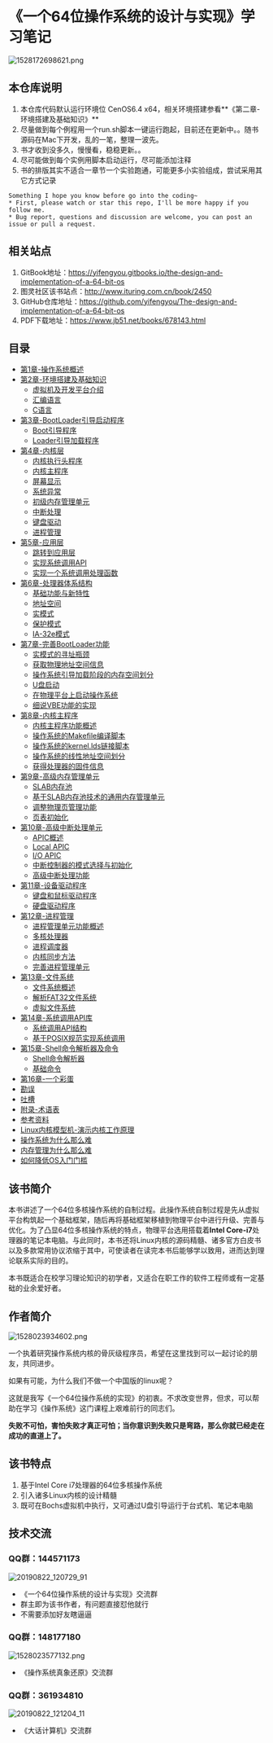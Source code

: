 # 《一个64位操作系统的设计与实现》学习笔记

![1528172698621.png](image/1528172698621.png)

## 本仓库说明

1. 本仓库代码默认运行环境位 CenOS6.4 x64，相关环境搭建参看**《第二章-环境搭建及基础知识》**
2. 尽量做到每个例程用一个run.sh脚本一键运行跑起，目前还在更新中。。随书源码在Mac下开发，乱的一笔，整理一波先。
3. 书才收到没多久，慢慢看，稳稳更新。。
4. 尽可能做到每个实例用脚本启动运行，尽可能添加注释
5. 书的排版其实不适合一章节一个实验跑通，可能更多小实验组成，尝试采用其它方式记录

```
Something I hope you know before go into the coding~
* First, please watch or star this repo, I'll be more happy if you follow me.
* Bug report, questions and discussion are welcome, you can post an issue or pull a request.
```

## 相关站点

1. GitBook地址：<https://yifengyou.gitbooks.io/the-design-and-implementation-of-a-64-bit-os>
2. 图灵社区该书站点：<http://www.ituring.com.cn/book/2450>
3. GitHub仓库地址：<https://github.com/yifengyou/The-design-and-implementation-of-a-64-bit-os>
4. PDF下载地址：<https://www.jb51.net/books/678143.html>

## 目录

* [第1章-操作系统概述](docs/第1章-操作系统概述.md)
* [第2章-环境搭建及基础知识](docs/第2章-环境搭建及基础知识.md)
    * [虚拟机及开发平台介绍](docs/第2章-环境搭建及基础知识/虚拟机及开发平台介绍.md)
    * [汇编语言](docs/第2章-环境搭建及基础知识/汇编语言.md)
    * [C语言](docs/第2章-环境搭建及基础知识/C语言.md)
* [第3章-BootLoader引导启动程序](docs/第3章-BootLoader引导启动程序.md)
    * [Boot引导程序](docs/第3章-BootLoader引导启动程序/Boot引导程序.md)
    * [Loader引导加载程序](docs/第3章-BootLoader引导启动程序/Loader引导加载程序.md)
* [第4章-内核层](docs/第4章-内核层.md)
    * [内核执行头程序](docs/第4章-内核层/内核执行头程序.md)
    * [内核主程序](docs/第4章-内核层/内核主程序.md)
    * [屏幕显示](docs/第4章-内核层/屏幕显示.md)
    * [系统异常](docs/第4章-内核层/系统异常.md)
    * [初级内存管理单元](docs/第4章-内核层/初级内存管理单元.md)
    * [中断处理](docs/第4章-内核层/中断处理.md)
    * [键盘驱动](docs/第4章-内核层/键盘驱动.md)
    * [进程管理](docs/第4章-内核层/进程管理.md)
* [第5章-应用层](docs/第5章-应用层.md)
    * [跳转到应用层](docs/第5章-应用层/跳转到应用层.md)
    * [实现系统调用API](docs/第5章-应用层/实现系统调用API.md)
    * [实现一个系统调用处理函数](docs/第5章-应用层/实现一个系统调用处理函数.md)
* [第6章-处理器体系结构](docs/第6章-处理器体系结构.md)
    * [基础功能与新特性](docs/第6章-处理器体系结构/基础功能与新特性.md)
    * [地址空间](docs/第6章-处理器体系结构/地址空间.md)
    * [实模式](docs/第6章-处理器体系结构/实模式.md)
    * [保护模式](docs/第6章-处理器体系结构/保护模式.md)
    * [IA-32e模式](docs/第6章-处理器体系结构/IA-32e模式.md)
* [第7章-完善BootLoader功能](docs/第7章-完善BootLoader功能.md)
    * [实模式的寻址瓶颈](docs/第7章-完善BootLoader功能/实模式的寻址瓶颈.md)
    * [获取物理地址空间信息](docs/第7章-完善BootLoader功能/获取物理地址空间信息.md)
    * [操作系统引导加载阶段的内存空间划分](docs/第7章-完善BootLoader功能/操作系统引导加载阶段的内存空间划分.md)
    * [U盘启动](docs/第7章-完善BootLoader功能/U盘启动.md)
    * [在物理平台上启动操作系统](docs/第7章-完善BootLoader功能/在物理平台上启动操作系统.md)
    * [细说VBE功能的实现](docs/第7章-完善BootLoader功能/细说VBE功能的实现.md)
* [第8章-内核主程序](docs/第8章-内核主程序.md)
    * [内核主程序功能概述](docs/第8章-内核主程序/内核主程序功能概述.md)
    * [操作系统的Makefile编译脚本](docs/第8章-内核主程序/操作系统的Makefile编译脚本.md)
    * [操作系统的kernel.lds链接脚本](docs/第8章-内核主程序/操作系统的kernel.lds链接脚本.md)
    * [操作系统的线性地址空间划分](docs/第8章-内核主程序/操作系统的线性地址空间划分.md)
    * [获得处理器的固件信息](docs/第8章-内核主程序/获得处理器的固件信息.md)
* [第9章-高级内存管理单元](docs/第9章-高级内存管理单元.md)
    * [SLAB内存池](docs/第9章-高级内存管理单元/SLAB内存池.md)
    * [基于SLAB内存池技术的通用内存管理单元](docs/第9章-高级内存管理单元/基于SLAB内存池技术的通用内存管理单元.md)
    * [调整物理页管理功能](docs/第9章-高级内存管理单元/调整物理页管理功能.md)
    * [页表初始化](docs/第9章-高级内存管理单元/页表初始化.md)
* [第10章-高级中断处理单元](docs/第10章-高级中断处理单元.md)
    * [APIC概述](docs/第10章-高级中断处理单元/APIC概述.md)
    * [Local APIC](docs/第10章-高级中断处理单元/LocalAPIC.md)
    * [I/O APIC](docs/第10章-高级中断处理单元/IOAPIC.md)
    * [中断控制器的模式选择与初始化](docs/第10章-高级中断处理单元/中断控制器的模式选择与初始化.md)
    * [高级中断处理功能](docs/第10章-高级中断处理单元/高级中断处理功能.md)
* [第11章-设备驱动程序](docs/第11章-设备驱动程序.md)
    * [键盘和鼠标驱动程序](docs/第11章-设备驱动程序/键盘和鼠标驱动程序.md)
    * [硬盘驱动程序](docs/第11章-设备驱动程序/硬盘驱动程序.md)
* [第12章-进程管理](docs/第12章-进程管理.md)
    * [进程管理单元功能概述](docs/第12章-进程管理/进程管理单元功能概述.md)
    * [多核处理器](docs/第12章-进程管理/多核处理器.md)
    * [进程调度器](docs/第12章-进程管理/进程调度器.md)
    * [内核同步方法](docs/第12章-进程管理/内核同步方法.md)
    * [完善进程管理单元](docs/第12章-进程管理/完善进程管理单元.md)
* [第13章-文件系统](docs/第13章-文件系统.md)
    * [文件系统概述](docs/第13章-文件系统/文件系统概述.md)
    * [解析FAT32文件系统](docs/第13章-文件系统/解析FAT32文件系统.md)
    * [虚拟文件系统](docs/第13章-文件系统/虚拟文件系统.md)
* [第14章-系统调用API库](docs/第14章-系统调用API库.md)
    * [系统调用API结构](docs/第14章-系统调用API库/系统调用API结构.md)
    * [基于POSIX规范实现系统调用](docs/第14章-系统调用API库/基于POSIX规范实现系统调用.md)
* [第15章-Shell命令解析器及命令](docs/第15章-Shell命令解析器及命令.md)
    * [Shell命令解析器](docs/第15章-Shell命令解析器及命令/Shell命令解析器.md)
    * [基础命令](docs/第15章-Shell命令解析器及命令/基础命令.md)
* [第16章-一个彩蛋](docs/第16章-一个彩蛋/第16章-一个彩蛋.md)
* [勘误](docs/勘误.md)
* [吐槽](docs/吐槽.md)
* [附录-术语表](docs/附录-术语表.md)
* [参考资料](docs/参考资料.md)
* [Linux内核模型机-演示内核工作原理](docs/Linux内核模型机-演示内核工作原理/Linux内核模型机-演示内核工作原理.md)
* [操作系统为什么那么难](docs/操作系统为什么那么难/操作系统为什么那么难.md)
* [内存管理为什么那么难](docs/内存管理为什么那么难/内存管理为什么那么难.md)
* [如何降低OS入门门槛](docs/如何降低OS入门门槛/如何降低OS入门门槛.md)

## 该书简介

本书讲述了一个64位多核操作系统的自制过程。此操作系统自制过程是先从虚拟平台构筑起一个基础框架，随后再将基础框架移植到物理平台中进行升级、完善与优化。为了凸显64位多核操作系统的特点，物理平台选用搭载着**Intel Core-i7**处理器的笔记本电脑。与此同时，本书还将Linux内核的源码精髓、诸多官方白皮书以及多款常用协议浓缩于其中，可使读者在读完本书后能够学以致用，进而达到理论联系实际的目的。

本书既适合在校学习理论知识的初学者，又适合在职工作的软件工程师或有一定基础的业余爱好者。

## 作者简介

![1528023934602.png](image/1528023934602.png)

一个执着研究操作系统内核的骨灰级程序员，希望在这里找到可以一起讨论的朋友，共同进步。

如果有可能，为什么我们不做一个中国版的linux呢？

这就是我写《一个64位操作系统的实现》的初衷。不求改变世界，但求，可以帮助在学习《操作系统》这门课程上艰难前行的同志们。

**失败不可怕，害怕失败才真正可怕；当你意识到失败只是弯路，那么你就已经走在成功的直道上了。**

## 该书特点

1. 基于Intel Core i7处理器的64位多核操作系统
2. 引入诸多Linux内核的设计精髓
3. 既可在Bochs虚拟机中执行，又可通过U盘引导运行于台式机、笔记本电脑

## 技术交流

### QQ群：144571173

![20190822_120729_91](image/20190822_120729_91.png)

* 《一个64位操作系统的设计与实现》交流群
* 群主即为该书作者，有问题直接怼他就行
* 不需要添加好友瞎逼逼

### QQ群：148177180

![1528023577132.png](image/1528023577132.png)

* 《操作系统真象还原》交流群

### QQ群：361934810

![20190822_121204_11](image/20190822_121204_11.png)

* 《大话计算机》交流群
